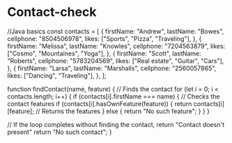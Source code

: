 # Contact-check
//Java basics
const contacts = [
  {
    firstName: "Andrew",
    lastName: "Bowes",
    cellphone: "8504506978",
    likes: ["Sports", "Pizza", "Traveling"],
  },
  {
    firstName: "Melissa",
    lastName: "Knowles",
    cellphone: "7204563879",
    likes: ["Cosmo", "Mountaines", "Yoga"],
  },
  {
    firstName: "Scott",
    lastName: "Roberts",
    cellphone: "5783204569",
    likes: ["Real estate", "Guitar", "Cars"],
  },
  {
    firstName: "Larsa",
    lastName: "Marshalls",
    cellphone: "2560057865",
    likes: ["Dancing", "Traveling"],
  },
];

function findContact(name, feature) {
  // Finds the contact
  for (let i = 0; i < contacts.length; i++) {
    if (contacts[i].firstName === name) {
      // Checks the contact features
      if (contacts[i].hasOwnFeature(feature)) {
        return contacts[i][feature]; // Returns the features
      } else {
        return "No such feature";
      }
    }
  }

  // If the loop completes without finding the contact, return "Contact doesn't present"
  return "No such contact";
}
